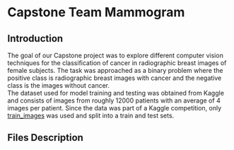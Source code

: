 # Capstone Team Mammogram

## Introduction

The goal of our Capstone project was to explore different computer vision techniques for the classification of cancer in radiographic breast images of female subjects. The task was approached as a binary problem where the positive class is radiographic breast images with cancer and the negative class is the images without cancer. \
The dataset used for model training and testing was obtained from Kaggle and consists of images from roughly 12000 patients with an average of 4 images per patient. Since the data was part of a Kaggle competition, only [train_images](https://www.kaggle.com/competitions/rsna-breast-cancer-detection/data?select=train_images) was used and split into a train and test sets. 

## Files Description
